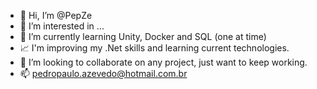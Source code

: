 - 👋 Hi, I’m @PepZe
- 👀 I’m interested in ...
- 🌱 I’m currently learning Unity, Docker and SQL (one at time)
- 📈 I'm improving my .Net skills and learning current technologies.
- 💞️ I’m looking to collaborate on any project, just want to keep working.
- 📫 pedropaulo.azevedo@hotmail.com.br

<!---
PepZe/PepZe is a ✨ special ✨ repository because its `README.md` (this file) appears on your GitHub profile.
You can click the Preview link to take a look at your changes.
--->
